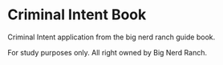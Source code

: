 # Criminal Intent Book
Criminal Intent application from the big nerd ranch guide book.

For study purposes only. All right owned by Big Nerd Ranch.
